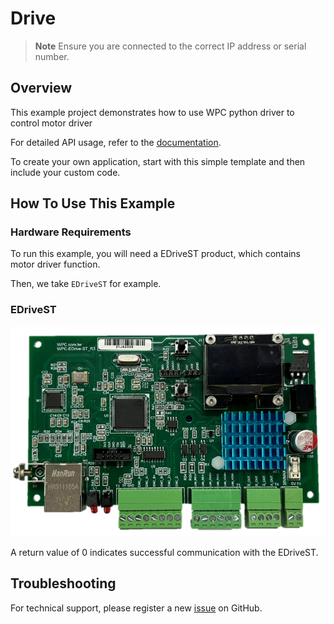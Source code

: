 # Drive
> **Note**
> Ensure you are connected to the correct IP address or serial number.

## Overview

This example project demonstrates how to use WPC python driver to control motor driver

For detailed API usage, refer to the [documentation](https://wpc-systems-ltd.github.io/WPC_Python_driver_release/).

To create your own application, start with this simple template and then include your custom code.

## How To Use This Example

### Hardware Requirements

To run this example, you will need a EDriveST product, which contains motor driver function.

Then, we take `EDriveST` for example.

### EDriveST

<img src="https://github.com/WPC-Systems-Ltd/WPC_Python_driver_release/blob/main/Reference/Pinouts/pinout-EDriveST.JPG" alt="drawing" width="600"/>

A return value of 0 indicates successful communication with the EDriveST.

## Troubleshooting

For technical support, please register a new [issue](https://github.com/WPC-Systems-Ltd/WPC_Python_driver_release/issues) on GitHub.